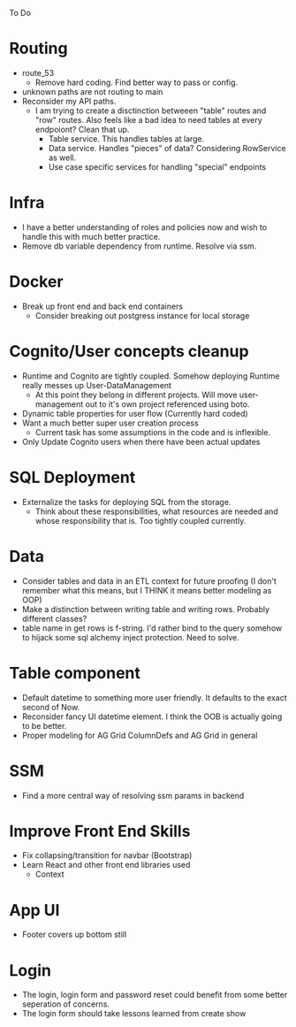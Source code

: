 To Do

# Routing

-   route_53
    -   Remove hard coding. Find better way to pass or config.
-   unknown paths are not routing to main
-   Reconsider my API paths.
    -   I am trying to create a disctinction betweeen "table" routes and "row" routes. Also feels like a bad idea to need tables at every endpoiont? Clean that up.
        -   Table service. This handles tables at large.
        -   Data service. Handles "pieces" of data? Considering RowService as well.
        -   Use case specific services for handling "special" endpoints

# Infra

-   I have a better understanding of roles and policies now and wish to handle this with much better practice.
-   Remove db variable dependency from runtime. Resolve via ssm.

# Docker

-   Break up front end and back end containers
    -   Consider breaking out postgress instance for local storage

# Cognito/User concepts cleanup

-   Runtime and Cognito are tightly coupled. Somehow deploying Runtime really messes up User-DataManagement
    -   At this point they belong in different projects. Will move user-management out to it's own project referenced using boto.
-   Dynamic table properties for user flow (Currently hard coded)
-   Want a much better super user creation process
    -   Current task has some assumptions in the code and is inflexible.
-   Only Update Cognito users when there have been actual updates

# SQL Deployment

-   Externalize the tasks for deploying SQL from the storage.
    -   Think about these responsibilities, what resources are needed and whose responsibility that is. Too tightly coupled currently.

# Data

-   Consider tables and data in an ETL context for future proofing (I don't remember what this means, but I THINK it means better modeling as OOP)
-   Make a distinction between writing table and writing rows. Probably different classes?
-   table name in get rows is f-string. I'd rather bind to the query somehow to hijack some
    sql alchemy inject protection. Need to solve.

# Table component

-   Default datetime to something more user friendly. It defaults to the exact second of Now.
-   Reconsider fancy UI datetime element. I think the OOB is actually going to be better.
-   Proper modeling for AG Grid ColumnDefs and AG Grid in general

# SSM

-   Find a more central way of resolving ssm params in backend

# Improve Front End Skills

-   Fix collapsing/transition for navbar (Bootstrap)
-   Learn React and other front end libraries used
    -   Context

# App UI

-   Footer covers up bottom still

# Login

-   The login, login form and password reset could benefit from some better seperation of concerns.
-   The login form should take lessons learned from create show
